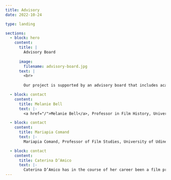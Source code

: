 ```yaml
---
title: Advisory
date: 2022-10-24

type: landing

sections:
  - block: hero
    content:
      title: |
        Advisory Board
        
      image:
        filename: advisory-board.jpg
      text: |
        <br>
        
        Our project is supported by an advisory board that includes academics and professionals from the film and creative industries. 

  - block: contact
    content:
      title: Melanie Bell
      text: |-
        <a href="/">Melanie Bell</a>, Professor in Film History, University of Leeds. In 2014 she won a major AHRC award to research the history of women in the British Film and Television Industries. This project combined statistical analysis with oral history interviewing to examine women's economic and creative contribution to cultural production in British film and television. Her publications include the book Movie Workers: The Women Who Made British Cinema (University of Illinois Press, 2021).  

  - block: contact
    content:
      title: Mariapia Comand
      text: |-
        Mariapia Comand, Professor of Film Studies, University of Udine. A former editor of Bianco & Nero and associate editor of L’ Avventura, she is principal investigator of the research project ‘Modes, Memories and Cultures of Film Production in Italy, 1949-1976’ which concludes in 2024. Among her publications are L’immagine dialogica: il cinema tra intertestualità e dialogismo (2001); Il sorpasso (2002); Cinema Europeo (with Roy Menarini 2006); Commedia all'italiana (2010); I personaggi dei film (2013); Elsa De’ Giorgi: storia, discorsi e memorie del cinema (2022).

  - block: contact
    content:
      title: Caterina D’Amico
      text: |-
        Caterina D’Amico has in the course of her career been a film producer, archivist, teacher, programme maker for television, cultural organiser and exhibition curator. Between 2007 and 2010, she was the chief executive of RAI Cinema and in 2009 she was appointed Head of the Italian National Film School. Daughter of the screenwriter Suso Cecchi D’Amico and the musicologist Fedele D’Amico, she has been scientific director of the Visconti archive, held at the Gramsci Institute in Rome. She is at present director of the Franco Zeffirelli Foundation museum in Florence.
---
```





